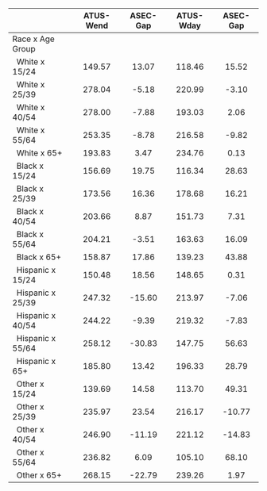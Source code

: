 
|                      |    ATUS-Wend |     ASEC-Gap |    ATUS-Wday |     ASEC-Gap |
| -------------------- | :----------: | :----------: | :----------: | :----------: |
| Race x Age Group     |              |              |              |              |
| &nbsp;&nbsp;White x 15/24 |       149.57 |        13.07 |       118.46 |        15.52 |
| &nbsp;&nbsp;White x 25/39 |       278.04 |        -5.18 |       220.99 |        -3.10 |
| &nbsp;&nbsp;White x 40/54 |       278.00 |        -7.88 |       193.03 |         2.06 |
| &nbsp;&nbsp;White x 55/64 |       253.35 |        -8.78 |       216.58 |        -9.82 |
| &nbsp;&nbsp;White x 65+ |       193.83 |         3.47 |       234.76 |         0.13 |
| &nbsp;&nbsp;Black x 15/24 |       156.69 |        19.75 |       116.34 |        28.63 |
| &nbsp;&nbsp;Black x 25/39 |       173.56 |        16.36 |       178.68 |        16.21 |
| &nbsp;&nbsp;Black x 40/54 |       203.66 |         8.87 |       151.73 |         7.31 |
| &nbsp;&nbsp;Black x 55/64 |       204.21 |        -3.51 |       163.63 |        16.09 |
| &nbsp;&nbsp;Black x 65+ |       158.87 |        17.86 |       139.23 |        43.88 |
| &nbsp;&nbsp;Hispanic x 15/24 |       150.48 |        18.56 |       148.65 |         0.31 |
| &nbsp;&nbsp;Hispanic x 25/39 |       247.32 |       -15.60 |       213.97 |        -7.06 |
| &nbsp;&nbsp;Hispanic x 40/54 |       244.22 |        -9.39 |       219.32 |        -7.83 |
| &nbsp;&nbsp;Hispanic x 55/64 |       258.12 |       -30.83 |       147.75 |        56.63 |
| &nbsp;&nbsp;Hispanic x 65+ |       185.80 |        13.42 |       196.33 |        28.79 |
| &nbsp;&nbsp;Other x 15/24 |       139.69 |        14.58 |       113.70 |        49.31 |
| &nbsp;&nbsp;Other x 25/39 |       235.97 |        23.54 |       216.17 |       -10.77 |
| &nbsp;&nbsp;Other x 40/54 |       246.90 |       -11.19 |       221.12 |       -14.83 |
| &nbsp;&nbsp;Other x 55/64 |       236.82 |         6.09 |       105.10 |        68.10 |
| &nbsp;&nbsp;Other x 65+ |       268.15 |       -22.79 |       239.26 |         1.97 |

